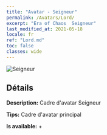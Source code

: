 ```yaml
---
title: "Avatar - Seigneur"
permalink: /Avatars/Lord/
excerpt: "Era of Chaos  Seigneur"
last_modified_at: 2021-05-18
locale: fr
ref: "Lord.md"
toc: false
classes: wide
---
```

 ![Seigneur](/images/a/bg_head_mainView.png)

## Détails

 **Description:** Cadre d'avatar Seigneur 

 **Tips:** Cadre d'avatar principal 

 **Is available:**  + 

